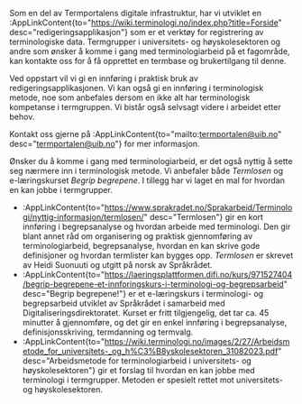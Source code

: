 Som en del av Termportalens digitale infrastruktur, har vi utviklet en
:AppLinkContent{to="https://wiki.terminologi.no/index.php?title=Forside"
desc="redigeringsapplikasjon"} som er et verktøy for registrering av
terminologiske data. Termgrupper i universitets- og høyskolesektoren
og andre som ønsker å komme i gang med terminologiarbeid på et
fagområde, kan kontakte oss for å få opprettet en termbase og
brukertilgang til denne.

Ved oppstart vil vi gi en innføring i praktisk bruk av
redigeringsapplikasjonen. Vi kan også gi en innføring i terminologisk
metode, noe som anbefales dersom en ikke alt har terminologisk
kompetanse i termgruppen. Vi bistår også selvsagt videre i arbeidet
etter behov.

Kontakt oss gjerne på :AppLinkContent{to="mailto:termportalen@uib.no"
desc="termportalen@uib.no"} for mer informasjon.

Ønsker du å komme i gang med terminologiarbeid, er det også nyttig å
sette seg nærmere inn i terminologisk metode. Vi anbefaler både
*Termlosen* og e-læringskurset *Begrip begrepene*. I tillegg
har vi laget en mal for hvordan en kan jobbe i termgrupper.

- :AppLinkContent{to="https://www.sprakradet.no/Sprakarbeid/Terminologi/nyttig-informasjon/termlosen/"
                  desc="Termlosen"} gir en kort innføring i
                  begrepsanalyse og hvordan arbeide med terminologi.
                  Den gir blant annet råd om organisering og praktisk
                  gjennomføring av terminologiarbeid, begrepsanalyse,
                  hvordan en kan skrive gode definisjoner og hvordan
                  termlister kan bygges opp. *Termlosen* er
                  skrevet av Heidi Suonuuti og utgitt på norsk av
                  Språkrådet.
- :AppLinkContent{to="https://laeringsplattformen.difi.no/kurs/971527404/begrip-begrepene-et-innforingskurs-i-terminologi-og-begrepsarbeid"
                  desc="Begrip begrepene!"} er et e-læringskurs i
                  terminologi- og begrepsarbeid utviklet av Språkrådet
                  i samarbeid med Digitaliseringsdirektoratet. Kurset
                  er fritt tilgjengelig, det tar ca. 45 minutter å
                  gjennomføre, og det gir en enkel innføring i
                  begrepsanalyse, definisjonsskriving, termdanning og
                  termvalg.
- :AppLinkContent{to="https://wiki.terminologi.no/images/2/27/Arbeidsmetode_for_universitets-_og_h%C3%B8yskolesektoren_31082023.pdf"
                  desc="Arbeidsmetode for terminologiarbeid i
                  universitets- og høyskolesektoren"} gir et forslag
                  til hvordan en kan jobbe med terminologi i
                  termgrupper. Metoden er spesielt rettet mot
                  universitets- og høyskolesektoren.
